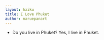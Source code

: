 ```yaml
---
layout: haiku
title: I Love Phuket
author: naruepanart
---
```


- Do you live in Phuket? 
Yes, I live in Phuket.
